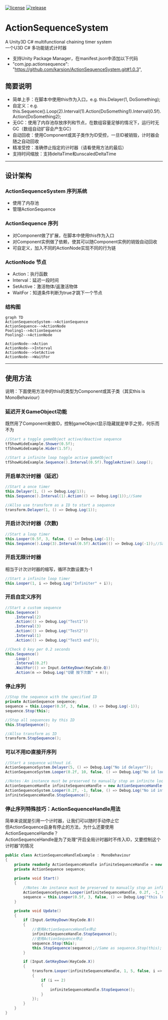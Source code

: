 [![license](http://img.shields.io/badge/license-MIT-blue.svg)](https://github.com/karsion/ActionSequenceSystem/master/LICENSE.TXT)
[![release](https://img.shields.io/badge/release-v1.0.2-blue.svg)](https://github.com/karsion/ActionSequenceSystem/master/releases)

# ActionSequenceSystem
A Unity3D C# multifunctional chaining timer system<br>
一个U3D C# 多功能链式计时器
- 支持Unity Package Manager，在manifest.json中添加以下代码
- "com.jpp.actionsequence": "https://github.com/karsion/ActionSequenceSystem.git#1.0.3",

## 简要说明 
- 简单上手：在脚本中使用this作为入口，e.g. this.Delayer(1, DoSomething);
- 自定义：e.g. this.Sequence().Loop(2).Interval(1).Action(DoSomething1).Interval(0.5f).Action(DoSomething2);
- 无GC：使用了内存池存放序列和节点，在数组容量足够的情况下，运行时无GC（数组自动扩容会产生GC）
- 自动回收：使用Component或其子类作为ID受控，一旦ID被销毁，计时器会随之自动回收
- 精准受控：准确停止指定的计时器（请看使用方法的最后）
- 支持时间缩放：支持deltaTime和unscaledDeltaTime

---

## 设计架构 
### ActionSequenceSystem 序列系统
- 使用了内存池
- 管理ActionSequence

### ActionSequence 序列
- 对Component做了扩展，在脚本中使用this作为入口 
- 对Component实例做了依赖，使其可以随Component实例的销毁自动回收
- 可自定义，加入不同的ActionNode实现不同的行为链

### ActionNode 节点
- Action：执行函数
- Interval：延迟一段时间
- SetActive：激活物体/返激活物体
- WaitFor：知道条件判断为true才跳下一个节点

### 结构图
```
graph TD
ActionSequenceSystem-->ActionSequence
ActionSequence-->ActionNode
Pooling1-->ActionSequence
Pooling2-->ActionNode

ActionNode-->Action
ActionNode-->Interval
ActionNode-->SetActive
ActionNode-->WaitFor
```

---

## 使用方法
说明：下面使用方法中的this的类型为Component或其子类（其实this is MonoBehaviour）
### 延迟开关GameObject功能
既然用了Component来做ID，控制gameObject显示隐藏就是举手之劳，何乐而不为
``` csharp
//Start a toggle gameObject active/deactive sequence
tfShowHideExample.Shower(0.5f);
tfShowHideExample.Hider(1.5f);

//Start a infinite loop toggle active gameObject
tfShowHideExample.Sequence().Interval(0.5f).ToggleActive().Loop();
```

### 开启单次计时器（延迟）
``` csharp
//Start a once timer
this.Delayer(1, () => Debug.Log(1));
this.Sequence().Interval(1).Action(() => Debug.Log(1));//Same

//Allso use transform as a ID to start a sequence
transform.Delayer(1, () => Debug.Log(1));
```

### 开启计次计时器（次数)
``` csharp
//Start a loop timer
this.Looper(0.5f, 3, false, () => Debug.Log(-1));
this.Sequence().Loop(3).Interval(0.5f).Action(() => Debug.Log(-1));//Same
```

### 开启无限计时器
相当于计次计时器的缩写，循环次数设置为-1
``` csharp
//Start a infinite loop timer
this.Looper(1, i => Debug.Log("Infiniter" + i));
```

### 开启自定义序列
``` csharp
//Start a custom sequence
this.Sequence()
    .Interval(2)
    .Action(() => Debug.Log("Test1"))
    .Interval(3)
    .Action(() => Debug.Log("Test2"))
    .Interval(1)
    .Action(() => Debug.Log("Test3 end"));

//Check Q key per 0.2 seconds
this.Sequence()
    .Loop()
    .Interval(0.2f)
    .WaitFor(() => Input.GetKeyDown(KeyCode.Q))
    .Action(n => Debug.Log("Q键 按下次数" + n));
```

### 停止序列
``` csharp
//Stop the sequence with the specified ID
private ActionSequence sequence;
sequence = this.Looper(0.5f, 3, false, () => Debug.Log(-1));
sequence.Stop(this);

//Stop all sequences by this ID
this.StopSequence();

//Allso transform as ID
transform.StopSequence();
```

### 可以不用ID直接开序列
``` csharp
//Start a sequence without id.
ActionSequenceSystem.Delayer(5, () => Debug.Log("No id delayer"));
ActionSequenceSystem.Looper(0.2f, 10, false, () => Debug.Log("No id looper"));

//Notes：An instance must be preserved to manually stop an infinite loop sequence.
ActionSequenceHandle infiniteSequenceHandle = new ActionSequenceHandle();
ActionSequenceSystem.Looper(0.2f, -1, false, () => Debug.Log("No id infinite looper")).SetHandle(infiniteSequenceHandle);
infiniteSequenceHandle.StopSequence();
```

### 停止序列特殊技巧：ActionSequenceHandle用法
简单来说就是引用一个计时器，让我们可以随时手动停止它<br>
但ActionSequence自身有停止的方法，为什么还要使用ActionSequenceHandle？<br>
ActionSequenceHandle是为了处理“开启全局计时器时不传入ID，又要控制这个计时器”的情况
``` csharp
public class ActionSequenceHandleExample : MonoBehaviour
{
    private readonly ActionSequenceHandle infiniteSequenceHandle = new ActionSequenceHandle();
    private ActionSequence sequence;
    
    private void Start()
    {
        //Notes：An instance must be preserved to manually stop an infinite loop sequence.
        ActionSequenceSystem.Looper(infiniteSequenceHandle, 0.2f, -1, false, () => Debug.Log("No id infinite looper"));
        sequence = this.Looper(0.5f, 3, false, () => Debug.Log("this looper"));
    }

    private void Update()
    {
        if (Input.GetKeyDown(KeyCode.B))
        {
            //使用ActionSequenceHandle停止
            infiniteSequenceHandle.StopSequence();
            //使用ActionSequence停止
            sequence.Stop(this);
            this.StopSequence(sequence);//Same as sequence.Stop(this);
        }

        if (Input.GetKeyDown(KeyCode.X))
        {
            transform.Looper(infiniteSequenceHandle, 1, 5, false, i =>
            {
                if (i == 2)
                {
                    infiniteSequenceHandle.StopSequence();
                }
            });
        }
    }
}
```

